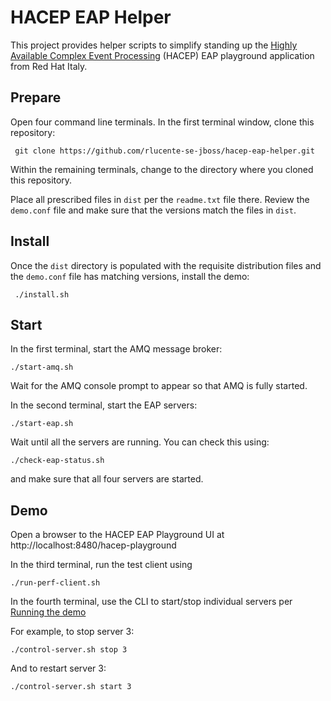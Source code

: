 # HACEP EAP Helper
This project provides helper scripts to simplify standing up the
[Highly Available Complex Event Processing](https://github.com/redhat-italy/hacep)
(HACEP) EAP playground application from Red Hat Italy.

## Prepare
Open four command line terminals.  In the first terminal window,
clone this repository:

     git clone https://github.com/rlucente-se-jboss/hacep-eap-helper.git

Within the remaining terminals, change to the directory where you
cloned this repository.

Place all prescribed files in `dist` per the `readme.txt` file
there.  Review the `demo.conf` file and make sure that the versions
match the files in `dist`.

## Install
Once the `dist` directory is populated with the requisite distribution
files and the `demo.conf` file has matching versions, install the
demo:

     ./install.sh

## Start
In the first terminal, start the AMQ message broker:

    ./start-amq.sh

Wait for the AMQ console prompt to appear so that AMQ is fully
started.

In the second terminal, start the EAP servers:

    ./start-eap.sh

Wait until all the servers are running.  You can check this using:

    ./check-eap-status.sh

and make sure that all four servers are started.

## Demo
Open a browser to the HACEP EAP Playground UI at
http://localhost:8480/hacep-playground

In the third terminal, run the test client using

    ./run-perf-client.sh

In the fourth terminal, use the CLI to start/stop individual servers
per [Running the demo](https://github.com/redhat-italy/hacep/tree/master/hacep-examples/hacep-eap-playground#running-the-demo)

For example, to stop server 3:

    ./control-server.sh stop 3

And to restart server 3:

    ./control-server.sh start 3

